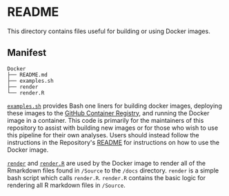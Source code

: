 # README

This directory contains files useful for building or using Docker images.

## Manifest

```
Docker
├── README.md
├── examples.sh
├── render
└── render.R
```

[`examples.sh`](examples.sh) provides Bash one liners for building docker images,
deploying these images to the
[GitHub Container Registry](https://docs.github.com/en/packages/working-with-a-github-packages-registry/working-with-the-container-registry),
and running the Docker image in a container. This code is primarily for
the maintainers of this repository to assist with building new images or for
those who wish to use this pipeline for their own analyses. Users should instead
follow the instructions in the Repository's [README](../README.md) for
instructions on how to use the Docker image.   

[`render`](render) and [`render.R`](render.R) are used by the Docker image to
render all of the Rmarkdown files found in `/Source` to the `/docs`
directory. `render` is a simple bash script which calls `render.R`. `render.R` 
contains the basic logic for rendering all R markdown files in `/Source`.  
